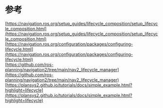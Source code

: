 # 参考

[https://navigation.ros.org/setup_guides/lifecycle_composition/setup_lifecycle_composition.html](https://navigation.ros.org/setup_guides/lifecycle_composition/setup_lifecycle_composition.html)<br />[https://navigation.ros.org/configuration/packages/configuring-lifecycle.html](https://navigation.ros.org/configuration/packages/configuring-lifecycle.html)<br />[https://github.com/ros-planning/navigation2/tree/main/nav2_lifecycle_manager](https://github.com/ros-planning/navigation2/tree/main/nav2_lifecycle_manager)<br />[https://plansys2.github.io/tutorials/docs/simple_example.html?highlight=lifecycle](https://plansys2.github.io/tutorials/docs/simple_example.html?highlight=lifecycle)
